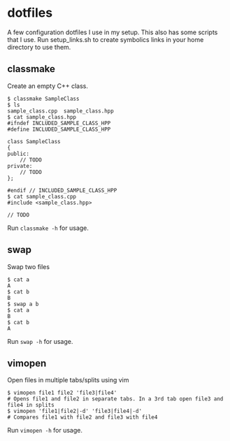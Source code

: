 # dotfiles
A few configuration dotfiles I use in my setup. This also has some scripts that I use. Run setup_links.sh to create symbolics links in your home directory to use them.

## classmake
Create an empty C++ class.

```
$ classmake SampleClass
$ ls
sample_class.cpp  sample_class.hpp
$ cat sample_class.hpp 
#ifndef INCLUDED_SAMPLE_CLASS_HPP
#define INCLUDED_SAMPLE_CLASS_HPP

class SampleClass
{
public:
    // TODO
private:
    // TODO
};

#endif // INCLUDED_SAMPLE_CLASS_HPP
$ cat sample_class.cpp 
#include <sample_class.hpp>

// TODO

```

Run `classmake -h` for usage.

## swap
Swap two files

```
$ cat a
A
$ cat b
B
$ swap a b
$ cat a
B
$ cat b
A
```

Run `swap -h` for usage.

## vimopen
Open files in multiple tabs/splits using vim

```
$ vimopen file1 file2 'file3|file4'
# Opens file1 and file2 in separate tabs. In a 3rd tab open file3 and file4 in splits
$ vimopen 'file1|file2|-d' 'file3|file4|-d'
# Compares file1 with file2 and file3 with file4
```

Run `vimopen -h` for usage.

